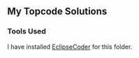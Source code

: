 ## My Topcode Solutions


### Tools Used

I have installed [EclipseCoder](http://fornwall.net/eclipsecoder/#competing) for this folder. 

